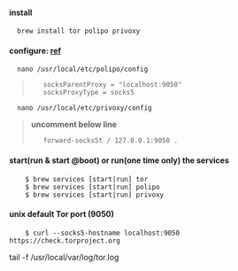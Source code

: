 
#### install
```
  brew install tor polipo privoxy
````
#### configure: [ref](https://tor.stackexchange.com/questions/20231/new-to-tor-is-not-working)
```
  nano /usr/local/etc/polipo/config
```
> ```
>    socksParentProxy = "localhost:9050"
>    socksProxyType = socks5
> ```

```
  nano /usr/local/etc/privoxy/config
```
> **uncomment below line**
> ```
>    forward-socks5t / 127.0.0.1:9050 .
> ```

#### start(run & start @boot) or run(one time only) the services
```
    $ brew services [start|run] tor
    $ brew services [start|run] polipo
    $ brew services [start|run] privoxy
```    

#### unix default Tor port (9050)
```
    $ curl --socks5-hostname localhost:9050 https://check.torproject.org
```

tail -f /usr/local/var/log/tor.log  